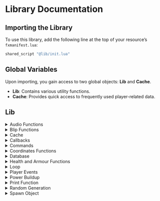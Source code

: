 # Library Documentation

## Importing the Library
To use this library, add the following line at the top of your resource’s `fxmanifest.lua`:

```lua
shared_script "@lib/init.lua"
```

## Global Variables
Upon importing, you gain access to two global objects: **Lib** and **Cache**.

- **Lib**: Contains various utility functions.
- **Cache**: Provides quick access to frequently used player-related data.

## Lib
<details>
<summary>
Audio Functions
</summary>
The `Lib.Audio` functions handle .ogg file playback. These are **client-side only**.

- **Play**: Plays an audio file with optional configurations.

  ```lua
  Lib.Audio.Play(file: string, options?: table)
  ```
  - `file`: Name of the .ogg file to play.
  - `options` (optional): Settings for audio playback.
    - `volume?: number` - Volume level (1 to 100, default: 100).
    - `onEnd?: table` - Optional configuration to play another audio file after the current one ends.
      - `file: string` - Required if using `onEnd`.
      - `volume?: number` - Volume level for the subsequent file.

- **Pause**: Pauses playback of the specified audio file.
  ```lua
  Lib.Audio.Pause(file: string)
  ```

- **Stop**: Stops playback of the specified audio file.
  ```lua
  Lib.Audio.Stop(file: string)
  ```

- **StopAll**: Stops playback of all audio files.
  ```lua
  Lib.Audio.StopAll()
  ```
</details>

<details>
<summary>
Blip Functions
</summary>

The `Lib.Blip` functions manage map blips and are **client-side only**.

- **AddBlip**: Creates a new blip on the map.
  ```lua
  Lib.AddBlip(data: table)
  ```
  - `data`: Configuration options for the blip.
    - `coords: vector3` - Coordinates for the blip.
    - `label?: string` - Label displayed on the map (default: "").
    - `sprite?: number` - Blip style (default: 1).
    - `scale?: number` - Size of the blip (default: 0.8).
    - `color?: number` - Color of the blip (default: 0).
    - `shortRange?: boolean` - Display only when nearby (default: true).

- **DeleteBlip**: Removes an existing blip.
  ```lua
  Lib.DeleteBlip(blip: number)
  ```
</details>
<details>
<summary>
Cache
</summary>

The `Cache` object provides frequently accessed data for the player. These values are **client-side only**.

- **Cache.ped**: `number` - The player's ped ID.
- **Cache.weapon**: `number` - The currently equipped weapon.
- **Cache.vehicle**: `number` - The current vehicle ID, if in a vehicle.
- **Cache.seat**: `number` - The seat position within the vehicle.
- **Cache.coords**: `vector3` - The player’s coordinates.
- **Cache.source**: `number` - The player's source ID.

You can add change handlers to monitor changes to any of these values:

```lua
Lib.CacheChange("weapon", function(weapon: number, oldWeapon: number)
    print(("Weapon changed from: %s to %s"):format(oldWeapon, weapon))
end)
```
</details>
<details>
<summary>
Callbacks
</summary>

`Lib` provides both client and server callbacks.

#### Client Callbacks
- **RegisterCallback**: Registers a callback for server-to-client communication.
  ```lua
  Lib.RegisterCallback(name: string, function(parameter1: any, ...): any)
  ```

- **Callback**: Triggers a callback to get data from the server.
  ```lua
  local result = Lib.Callback(name: string, ...)
  ```

#### Server Callbacks
- **RegisterCallback**: Registers a callback for client-to-server communication.
  ```lua
  Lib.RegisterCallback(name: string, function(source: number, parameter1: any, ...): any)
  ```

- **Callback**: Triggers a callback to get data from the client.
  ```lua
  local result = Lib.Callback(name: string, id: number, ...)
  ```
</details>
<details>
<summary>
Commands
</summary>

Commands can be registered on both the client and server.

```lua
Lib.Command(commandName: string, function(source: number, args: table), config?: table, adminOnly?: boolean, hideSuggestions?: boolean)
```

- `commandName`: The name of the command (e.g., `/commandName`).
- `config?`: Optional configuration with the following properties:
  - `help?: string` - Help text for the command.
  - `params?: table` - Additional parameters.
- `adminOnly?`: Set to `true` to restrict to admin users.
- `hideSuggestions?`: Set to `true` to prevent suggestions in chat.

</details>
<details>
<summary>
Coordinates Functions
</summary>

#### GetEntityCoords
Retrieves the coordinates of an entity, either as a specified entity reference or as `vector3`/`vector4` coordinates.
```lua
Lib.GetEntityCoords(entity: vector3 | vector4 | entity): vector4
```

- `entity`: The entity whose coordinates are to be retrieved. Can be:
  - `vector3`: A vector representing 3D coordinates.
  - `vector4`: A vector representing 4D coordinates, including heading.
  - `entity`: An entity reference whose coordinates will be retrieved.

- **Returns**: A `vector4` containing the coordinates of the entity. If the entity does not exist, it returns `vector4(0, 0, 0, 0)`.

#### GetOffset
Calculates the offset coordinates from a given base position based on an offset vector.
```lua
Lib.GetOffset(coords: vector4, offset: vector3): vector4
```
- `coords`: The base coordinates from which to calculate the offset, specified as a `vector4`.
- `offset`: The offset to apply, specified as a `vector3`. This represents how far to move from the original position in the X and Y axes.

- **Returns**: A `vector4` containing the new coordinates after applying the offset.
### Database Functions (Server Only)

</details>
<details>
<summary>
Database
</summary>

The `Lib.Database` module provides helper functions for interacting with the database.

#### Insert
Inserts data into a specified database table.

```lua
Lib.Database.Insert(databaseTable: string, columnValues: table<string, any>): number | nil
```

- `databaseTable`: The name of the database table to insert data into.
- `columnValues`: A table of column names and values to insert.

- **Returns**: The result of the insert operation (number) or `nil` if there’s an error. If an error occurs, it will be printed to the console.

#### Update
Updates data in a specified database table based on conditions.

```lua
Lib.Database.Update(databaseTable: string, columnValues: table<string, any>, where: table<string, any>): number | nil
```

- `databaseTable`: The name of the database table to update.
- `columnValues`: A table of column names and new values to set.
- `where`: A table of column names and values to match for the `WHERE` clause.

- **Returns**: The result of the update operation (number) or `nil` if there’s an error. If an error occurs, it will be printed to the console.
</details>
<details>
<summary>
Health and Armour Functions
</summary>

The `Lib` module provides functions to manage health and armor values for entities. All functions return a boolean indicating success and may return an error message if conditions are not met. These functions can be used both on the client and server. On the server, use the player’s ID in place of the `entity`.

#### RemoveHealth
Removes a specified amount of health from an entity (or player ID on server).

```lua
Lib.RemoveHealth(entity: number, amount: number): boolean, string | nil
```

- `entity`: The ID of the entity or player ID from which to remove health.
- `amount`: The amount of health to remove.

- **Returns**: 
  - `true` if successful.
  - `false`, `"Entity must be a ped"` if the entity is not a ped.
  - `false`, `"Amount of health to remove, must be a number"` if `amount` is not a number.

#### AddHealth
Adds a specified amount of health to an entity (or player ID on server).

```lua
Lib.AddHealth(entity: number, amount: number): boolean, string | nil
```

- `entity`: The ID of the entity or player ID to which health will be added.
- `amount`: The amount of health to add.

- **Returns**:
  - `true` if successful.
  - `false`, `"Entity must be a ped"` if the entity is not a ped.
  - `false`, `"Amount of health to add, must be a number"` if `amount` is not a number.

#### SetHealth
Sets the health of an entity (or player ID on server) to a specified amount.

```lua
Lib.SetHealth(entity: number, amount: number): boolean, string | nil
```

- `entity`: The ID of the entity or player ID whose health will be set.
- `amount`: The health value to set.

- **Returns**:
  - `true` if successful.
  - `false`, `"Entity must be a ped"` if the entity is not a ped.
  - `false`, `"Amount of health to set, must be a number"` if `amount` is not a number.

#### AddArmour
Adds a specified amount of armor to an entity (or player ID on server).

```lua
Lib.AddArmour(entity: number, amount: number): boolean, string | nil
```

- `entity`: The ID of the entity or player ID to which armor will be added.
- `amount`: The amount of armor to add.

- **Returns**:
  - `true` if successful.
  - `false`, `"Entity must be a ped"` if the entity is not a ped.
  - `false`, `"Amount of armour to add, must be a number"` if `amount` is not a number.

#### RemoveArmour
Removes a specified amount of armor from an entity (or player ID on server).

```lua
Lib.RemoveArmour(entity: number, amount: number): boolean, string | nil
```

- `entity`: The ID of the entity or player ID from which to remove armor.
- `amount`: The amount of armor to remove.

- **Returns**:
  - `true` if successful.
  - `false`, `"Entity must be a ped"` if the entity is not a ped.
  - `false`, `"Amount of armour to remove, must be a number"` if `amount` is not a number.

#### SetArmour
Sets the armor of an entity (or player ID on server) to a specified amount.

```lua
Lib.SetArmour(entity: number, amount: number): boolean, string | nil
```

- `entity`: The ID of the entity or player ID whose armor will be set.
- `amount`: The armor value to set.

- **Returns**:
  - `true` if successful.
  - `false`, `"Entity must be a ped"` if the entity is not a ped.
  - `false`, `"Amount of armour to set, must be a number"` if `amount` is not a number.

</details>
<details>
<summary>
Loop
</summary>

`Lib.Loop` provides a way to repeatedly execute a callback function with optional timing and stopping conditions. This function can run either in a separate thread or in the current execution context.
Available on both client and server

```lua
Lib.Loop(cb: function, options?: table, ...: any): nil
```

- `cb`: The callback function to execute in the loop.
- `options` (optional): A table that can contain the following optional properties:
  - `timer`: *(number)* - Time (in milliseconds) to wait between each loop iteration. Defaults to `0`.
  - `timeout`: *(number)* - Maximum time (in milliseconds) after which the loop will terminate. Defaults to `0`, which means no timeout.
  - `condition`: *(function)* - A function returning a boolean. If this function returns `true`, the loop will stop.
  - `thread`: *(boolean)* - If `true`, the loop runs in a separate thread using `Citizen.CreateThread`; otherwise, it runs in the current context.

- **Additional Arguments (`...`)**: Arguments to be passed to the callback `cb`.

#### Example

```lua
local options = {
    timer = 500, -- Wait 500ms between each call
    timeout = 5000, -- Stop the loop after 5 seconds
    condition = function()
        return IsPedInVehicle(PlayerPedId(), GetVehiclePedIsIn(PlayerPedId(), false))
    end,
    thread = true -- Run in a separate thread
}

Lib.Loop(function()
    print("Looping...")
end, options)
```

In this example:
- The loop prints `"Looping..."` every 500 milliseconds.
- It will stop if the player enters a vehicle or after 5 seconds, whichever comes first.
- The loop runs in a separate thread due to `thread = true`.

</details>
<details>
<summary>
Player Events
</summary>

The `Lib` library provides two key functions to handle player state events: `Lib.OnPlayerLoaded` and `Lib.OnPlayerUnloaded`. These allow developers to register callbacks that trigger when a player is loaded or unloaded, with a built-in cooldown to prevent multiple triggers within a short period.


#### Functions

```lua
Lib.OnPlayerLoaded(func: function): nil
Lib.OnPlayerUnloaded(func: function): nil
```

- `func`: The callback function to execute when the specified player state event occurs. The callback receives `id` (the player's ID) as a parameter.

#### Example

To perform actions when a player is loaded or unloaded, register the callbacks as follows:

```lua
-- Register a callback for when a player is loaded
Lib.OnPlayerLoaded(function(id)
    print("Player Loaded: " .. id)
end)

-- Register a callback for when a player is unloaded
Lib.OnPlayerUnloaded(function(id)
    print("Player Unloaded: " .. id)
end)
```

#### Notes
- **Cooldown**: There is a 5-second cooldown for each event type (`PLAYERLOADED` and `PLAYERUNLOADED`) to avoid rapid, duplicate triggers.
- **Server & Client**: These functions are available on both the client and server sides, depending on where they are registered.

With this setup, your code can now reliably respond to player load and unload events without worrying about excessive triggers.
</details>
<details>
<summary>
Power Buildup
</summary>

The `Lib.PowerBuildup` function allows the player to hold down a specified control key to build up a "power" value, calculated by how long the key is held. The function displays the current buildup and returns the final power when the key is released. This function can be used for actions like charging attacks or determining intensity based on hold duration.

```lua
Lib.PowerBuildup(key: number, min?: number, max?: number): number
```

- **key**: The control key (ID) to trigger the power buildup.
- **min** _(optional)_: Minimum value for the power buildup, in seconds. If specified, the returned power will be clamped to this minimum.
- **max** _(optional)_: Maximum value for the power buildup, in seconds. If specified, the returned power will be clamped to this maximum.

#### Example Usage

```lua
local key = 51 -- The 'E' key
local minPower = 1   -- Minimum 1 second
local maxPower = 5   -- Maximum 5 seconds

local powerDuration = Lib.PowerBuildup(key, minPower, maxPower)
print("Power buildup duration:", powerDuration)
```

#### Function Behavior

1. **Initialization**: 
   - Starts when the specified key is pressed.
   - If there’s an ongoing power buildup, it resolves and stops that buildup before starting a new one.

2. **Power Calculation**: 
   - While the key is held, the time since the initial press is displayed.
   - When the key is released, the buildup time in milliseconds is calculated.
   
3. **Clamping**: 
   - If `min` or `max` values are specified, the final power value is clamped within these limits.
   - The result is returned in milliseconds.

#### Notes
- **Text Display**: The `Lib.DrawText` function is used to display the buildup status.
</details>
<details>
<summary>
Print Function
</summary>

The `Lib.Print` function is designed to print variables, handling both standard values and tables gracefully. It converts functions within tables to a string representation for clearer logging and outputs the results in a structured format.

```lua
Lib.Print(...: any)
```

- **...**: A variable number of arguments of any type to be printed.

#### Example Usage

```lua
local exampleTable = {
    name = "Test",
    value = 42,
    callback = function() print("Hello!") end,
    nestedTable = {
        key = "Nested Value",
        action = function() print("Nested Function") end
    }
}

Lib.Print("Logging values:", exampleTable)
```

#### Function Behavior

1. **Function Conversion**: 
   - If a function is encountered within a table, it is converted to the string "**Function**".
   
2. **Table Handling**: 
   - When a table is passed, the function recursively converts any nested tables or functions to ensure a consistent output format.

3. **JSON Encoding**: 
   - For tables, it uses `json.encode` to convert them into a JSON string for better readability, with indentation and sorted keys for structure.

4. **Output**: 
   - Prints all processed values to the console, ensuring that each value is human-readable.

</details>
<details>
<summary>
Random Generation
</summary>

The `Lib.Random` module provides utility functions for generating random values, including numbers, letters, and strings based on specific patterns. This can be useful for various gameplay mechanics, such as random loot drops, name generation, and more.

#### Functions

```lua
Lib.Random.Number(min: number, max?: number): number
```

- **min**: The minimum value (inclusive) for the random number generation.
- **max** _(optional)_: The maximum value (inclusive) for the random number generation. If `max` is not provided, it generates a number from `1` to `min`.

#### Example Usage

```lua
local randomNumber = Lib.Random.Number(1, 100) -- Generates a random number between 1 and 100
print("Random Number:", randomNumber)
```

---

```lua
Lib.Random.Letter(): string
```

- **Returns**: A random uppercase letter (A-Z).

#### Example Usage

```lua
local randomLetter = Lib.Random.Letter()
print("Random Letter:", randomLetter)
```

---

```lua
Lib.Random.Chance(percent: number): boolean
```

- **percent**: The percentage chance (0-100) for the function to return `true`.

#### Example Usage

```lua
if Lib.Random.Chance(50) then
    print("Event occurred!")
else
    print("Event did not occur.")
end
```

---

```lua
Lib.Random.String(pattern: string, length?: number): string
```

- **pattern**: A string pattern to dictate the structure of the generated string. The following characters are used:
  - `0`: Generates a random digit (0-9).
  - `a`: Generates a random lowercase letter (a-z).
  - `A`: Generates a random uppercase letter (A-Z).
  - `.`: Generates a random alphanumeric character (either a letter or a digit).
- **length** _(optional)_: The desired length of the output string. If not specified, it is determined by the pattern.

#### Example Usage

```lua
local randomString = Lib.Random.String("A0a.0", 5)
print("Random String:", randomString)
```

#### Function Behavior

1. **Number Generation**: 
   - Generates a random number between the specified `min` and `max` values.
  
2. **Letter Generation**: 
   - Returns a random uppercase letter from A to Z.

3. **Chance Calculation**: 
   - Returns `true` or `false` based on the specified percentage chance.

4. **String Generation**: 
   - Constructs a string based on the given pattern and length, using the defined character types for generation.
   </details>
<details>
<summary>
Spawn Object
</summary>

The `Lib.SpawnObject` function allows developers to create and manage game objects within the environment. It provides the ability to specify model, coordinates, and various properties related to the spawned object.

#### Function Signature

```lua
Lib.SpawnObject(data: SpawnObjectProps): entity
```

#### Parameters

- **data**: An object of type `SpawnObjectProps` containing the following fields:
  - `model` (string): The model name of the object to spawn.
  - `coords` (vector3 | vector4): The coordinates where the object will be spawned. This can include a fourth component (w) for rotation.
  - `networked` _(optional)_: (boolean) If true, the object will be networked for multiplayer, allowing it to be seen by other players.
  - `freeze` _(optional)_: (boolean) If true, the spawned object will be frozen in place and not affected by physics.

#### Example Usage

```lua
local objectData = {
    model = "prop_barrel_01a", -- Example model name
    coords = vector3(100.0, 200.0, 300.0), -- Spawn coordinates
    networked = true, -- Networking option
    freeze = false -- Do not freeze the object
}

local spawnedObject = Lib.SpawnObject(objectData)
print("Spawned Object:", spawnedObject)
```

#### Function Behavior

1. **Validation**: 
   - The function first asserts the validity of the provided entity data using `Lib.assertEntityData`.

2. **Model Loading**: 
   - The specified model is loaded using `Lib.LoadModel`.

3. **Object Creation**: 
   - An object is created at the specified coordinates using the `CreateObject` function.

4. **Entity Management**: 
   - The spawned object is stored using `AddToStore` for future reference.

5. **Model Cleanup**: 
   - The model is marked as no longer needed to free up resources.

6. **Position Freezing**: 
   - If the `freeze` parameter is specified, the object's position is frozen using `FreezeEntityPosition`.

7. **Targeting**: 
   - If `data.targets` is provided and `Lib.Target.AddEntity` is available, it adds targeting capabilities to the spawned object.
</details>
